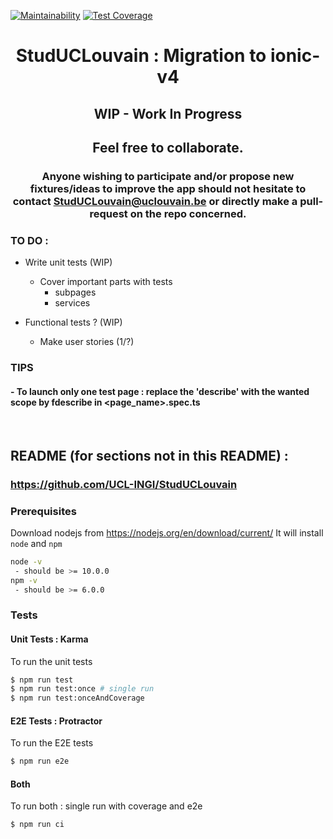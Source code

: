 [![Maintainability](https://api.codeclimate.com/v1/badges/b3a272ba9c2f4de6ed09/maintainability)](https://codeclimate.com/github/BenJneB/StudUCLouvain_ionic-v4/maintainability)
[![Test Coverage](https://api.codeclimate.com/v1/badges/b3a272ba9c2f4de6ed09/test_coverage)](https://codeclimate.com/github/BenJneB/StudUCLouvain_ionic-v4/test_coverage)

<div align="center">
  
# StudUCLouvain : Migration to ionic-v4

## WIP - Work In Progress
## Feel free to collaborate.

### Anyone wishing to participate and/or propose new fixtures/ideas to improve the app should not hesitate to contact StudUCLouvain@uclouvain.be or directly make a pull-request on the repo concerned.
</div>

### TO DO :

- Write unit tests (WIP)

  * Cover important parts with tests
     - subpages
     - services

- Functional tests ? (WIP)

  * Make user stories (1/?)

       
### TIPS
#### - To launch only one test page : replace the 'describe' with the wanted scope by fdescribe in <page_name>.spec.ts

&nbsp;
       
## README (for sections not in this README) :
### https://github.com/UCL-INGI/StudUCLouvain


### Prerequisites
Download nodejs from https://nodejs.org/en/download/current/ It will install `node` and `npm`
```bash
node -v
 - should be >= 10.0.0
npm -v
 - should be >= 6.0.0
```

       
### Tests

#### Unit Tests : Karma
To run the unit tests
```bash
$ npm run test
$ npm run test:once # single run
$ npm run test:onceAndCoverage
```
       
#### E2E Tests : Protractor
To run the E2E tests
```bash
$ npm run e2e
```

       
#### Both
To run both : single run with coverage and e2e
```bash
$ npm run ci
```
